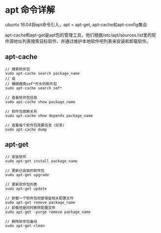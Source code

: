 # apt 命令详解

ubuntu 16.04将apt命令引入，apt = apt-get, apt-cache和apt-config集合

apt-cache和apt-get是apt包的管理工具，他们根据/etc/apt/sources.list里的软件源地址列表搜索目标软件、并通过维护本地软件吧列表来安装和卸载软件。

## apt-cache
```
// 搜索软件包
sudo apt-cache search package_name
// 或
// 模糊搜索sof*开头的软件包
sudo apt-cache search sof*

```

```
// 查看软件包信息
sudo apt-cache show package_name
```

```
// 软件包依赖关系
sudo apt-cache show depends package_name

```

```
// 查看每个软件包简要信息（巨多）
sudo apt-cache dump
```

## apt-get

```
// 安装软件
sudo apt-get install package_name
```

```
// 更新已安装的软件包
sudo apt-get upgrade
```

```
// 更新软件包列表
sudo apt-get update
```

```
// 卸载一个软件包但是保留相关配置文件
sudo apt-get remove package_name
// 卸载但是同时删除配置文件
sudo apt-get -purge remove package_name
```

```
// 删除软件包备份
sudo apt-get clean
```







